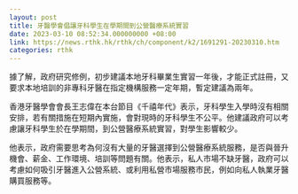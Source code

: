 ```yaml
---
layout: post
title: 牙醫學會倡讓牙科學生在學期間到公營醫療系統實習
date: 2023-03-10 08:52:34.000000000 +08:00
link: https://news.rthk.hk/rthk/ch/component/k2/1691291-20230310.htm
categories: rthk
---
```


據了解，政府研究修例，初步建議本地牙科畢業生實習一年後，才能正式註冊，又要求本地培訓的非專科牙醫在指定機構服務一定年期，暫定建議為兩年。

香港牙醫學會會長王志偉在本台節目《千禧年代》表示，牙科學生入學時沒有相關安排，若有關措施在短期內實施，會對現時的牙科學生不公平。他建議政府可以考慮讓牙科學生於在學期間，到公營醫療系統實習，對學生影響較少。

他表示，政府需要思考為何沒有大量的牙醫選擇到公營醫療系統服務，是否與晉升機會、薪金、工作環境、培訓等問題有關。他表示，私人市場不缺牙醫，政府可以考慮如何吸引牙醫進入公營系統、或利用私營市場服務市民，例如向私人執業牙醫購買服務等。

